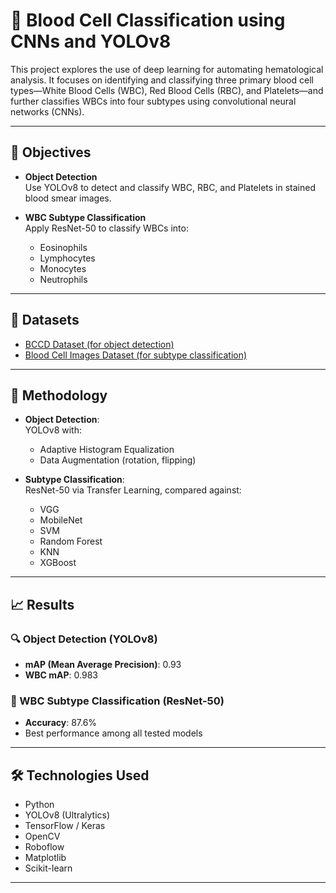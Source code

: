 # 🧬 Blood Cell Classification using CNNs and YOLOv8

This project explores the use of deep learning for automating hematological analysis. It focuses on identifying and classifying three primary blood cell types—White Blood Cells (WBC), Red Blood Cells (RBC), and Platelets—and further classifies WBCs into four subtypes using convolutional neural networks (CNNs).

---

## 🔬 Objectives

- **Object Detection**  
  Use YOLOv8 to detect and classify WBC, RBC, and Platelets in stained blood smear images.

- **WBC Subtype Classification**  
  Apply ResNet-50 to classify WBCs into:
  - Eosinophils
  - Lymphocytes
  - Monocytes
  - Neutrophils

---

## 🧪 Datasets

- [BCCD Dataset (for object detection)](https://github.com/Shenggan/BCCD_Dataset)
- [Blood Cell Images Dataset (for subtype classification)](https://www.kaggle.com/datasets/paultimothymooney/blood)

---

## 🧠 Methodology

- **Object Detection**:  
  YOLOv8 with:
  - Adaptive Histogram Equalization
  - Data Augmentation (rotation, flipping)
  
- **Subtype Classification**:  
  ResNet-50 via Transfer Learning, compared against:
  - VGG
  - MobileNet
  - SVM
  - Random Forest
  - KNN
  - XGBoost

---

## 📈 Results

### 🔍 Object Detection (YOLOv8)
- **mAP (Mean Average Precision)**: 0.93
- **WBC mAP**: 0.983

### 🧬 WBC Subtype Classification (ResNet-50)
- **Accuracy**: 87.6%
- Best performance among all tested models

---

## 🛠️ Technologies Used

- Python
- YOLOv8 (Ultralytics)
- TensorFlow / Keras
- OpenCV
- Roboflow
- Matplotlib
- Scikit-learn

---
